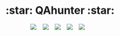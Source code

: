 <div align="center">
<h1> :star: QAhunter :star: </h1>

<kbd>
  <img src="https://i.ibb.co/G3GdKLb/5-1-page-0001.jpg" />
</kbd>
&nbsp;

<kbd>
  <img src="https://i.ibb.co/P9yZR2t/5-1-page-0002a.jpg" />
</kbd>
&nbsp;

<kbd>
  <img src="https://i.ibb.co/ZY4nzBW/5-1-page-0002b.jpg" />
</kbd>
&nbsp;

<kbd>
  <img src="https://i.ibb.co/L9bsKpw/5-1-page-0003.jpg" />
</kbd>
&nbsp;

<kbd>
  <img src="https://i.ibb.co/L9bsKpw/5-1-page-0004.jpg" />
</kbd>
&nbsp;
